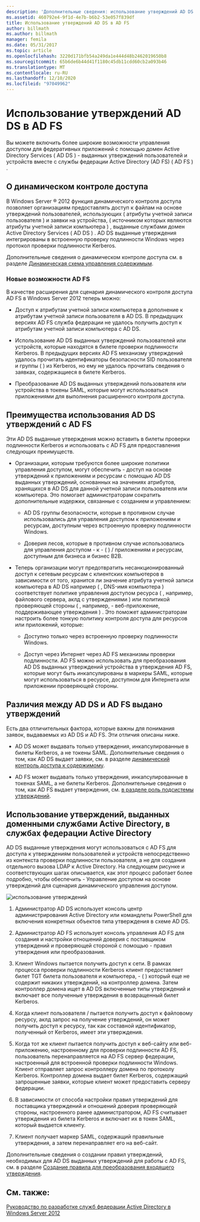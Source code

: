 ```yaml
---
description: 'Дополнительные сведения: использование утверждений AD DS с AD FS'
ms.assetid: 460792e4-9f1d-4e7b-b6b2-53e057f839df
title: Использование утверждений AD DS в AD FS
author: billmath
ms.author: billmath
manager: femila
ms.date: 05/31/2017
ms.topic: article
ms.openlocfilehash: 3220d171bfb54a249da1e444d48b2462019650b8
ms.sourcegitcommit: 65b6de6b44d41f1180c45db11cdd60cb2a093b46
ms.translationtype: MT
ms.contentlocale: ru-RU
ms.lasthandoff: 12/10/2020
ms.locfileid: "97049962"
---
```

# <a name="using-ad-ds-claims-with-ad-fs"></a>Использование утверждений AD DS в AD FS


Вы можете включить более широкие возможности управления доступом для федеративных приложений с помощью домен Active Directory Services \( AD DS \) \- выданных утверждений пользователей и устройств вместе с службы федерации Active Directory (AD FS) \( AD FS \) .

## <a name="about-dynamic-access-control"></a>О динамическом контроле доступа
В Windows Server &reg; 2012 функция динамического контроля доступа позволяет организациям предоставлять доступ к файлам на основе утверждений пользователей, использующих \( атрибуты учетной записи пользователя \) и заявки на устройства, \( источником которых являются атрибуты учетной записи компьютера \) , выданные службами домен Active Directory Services \( AD DS \) . AD DS выданные утверждения интегрированы в встроенную проверку подлинности Windows через протокол проверки подлинности Kerberos.

Дополнительные сведения о динамическом контроле доступа см. в разделе [Динамическая схема управления содержимым](../../solution-guides/Dynamic-Access-Control--Scenario-Overview.md#BKMK_APP).

### <a name="whats-new-in-ad-fs"></a>Новые возможности AD FS
В качестве расширения для сценария динамического контроля доступа AD FS в Windows Server 2012 теперь можно:

-   Доступ к атрибутам учетной записи компьютера в дополнение к атрибутам учетной записи пользователя в AD DS. В предыдущих версиях AD FS служба федерации не удалось получить доступ к атрибутам учетной записи компьютера с AD DS.

-   Использование AD DS выданных утверждений пользователей или устройств, которые находятся в билете проверки подлинности Kerberos. В предыдущих версиях AD FS механизму утверждений удалось прочитать идентификаторы безопасности SID пользователя и группы \( \) из Kerberos, но ему не удалось прочитать сведения о заявках, содержащиеся в билете Kerberos.

-   Преобразование AD DS выданных утверждений пользователя или устройства в токены SAML, которые могут использоваться приложениями для выполнения расширенного контроля доступа.

## <a name="benefits-of-using-ad-ds-claims-with-ad-fs"></a>Преимущества использования AD DS утверждений с AD FS
Эти AD DS выданные утверждения можно вставить в билеты проверки подлинности Kerberos и использовать с AD FS для предоставления следующих преимуществ.

-   Организации, которым требуются более широкие политики управления доступом, могут обеспечить \- доступ на основе утверждений к приложениям и ресурсам с помощью AD DS выданных утверждений, основанных на значениях атрибутов, хранящихся в AD DS для данной учетной записи пользователя или компьютера. Это помогает администраторам сократить дополнительные издержки, связанные с созданием и управлением:

    -   AD DS группы безопасности, которые в противном случае использовались для управления доступом к приложениям и ресурсам, доступным через встроенную проверку подлинности Windows.

    -   Доверия лесов, которые в противном случае использовались для управления доступом \- к \- \( \) \/ приложениям и ресурсам, доступным для бизнеса и бизнес B2B.

-   Теперь организации могут предотвратить несанкционированный доступ к сетевым ресурсам с клиентских компьютеров в зависимости от того, хранится ли значение атрибута учетной записи компьютера в AD DS например \( , DNS-имя компьютера \) соответствует политике управления доступом ресурса \( , например, файлового сервера, аклд с утверждениями \) или политикой проверяющей стороны \( , например, \- веб-приложение, поддерживающее утверждения \) . Это поможет администраторам настроить более тонкую политику контроля доступа для ресурсов или приложений, которые:

    -   Доступно только через встроенную проверку подлинности Windows.

    -   Доступ через Интернет через AD FS механизмы проверки подлинности. AD FS можно использовать для преобразования AD DS выданных утверждений устройства в утверждения AD FS, которые могут быть инкапсулированы в маркеры SAML, которые могут использоваться в ресурсе, доступном для Интернета или приложении проверяющей стороны.

## <a name="differences-between-ad-ds-and-ad-fs-issued-claims"></a>Различия между AD DS и AD FS выдано утверждений
Есть два отличительных фактора, которые важны для понимания заявок, выдаваемых из AD DS и AD FS. Эти отличия описаны ниже.

-   AD DS может выдавать только утверждения, инкапсулированные в билеты Kerberos, а не токены SAML. Дополнительные сведения о том, как AD DS выдает заявки, см. в разделе [динамический контроль доступа к содержимому](../../solution-guides/Dynamic-Access-Control--Scenario-Overview.md#BKMK_APP).

-   AD FS может выдавать только утверждения, инкапсулированные в токенах SAML, а не билеты Kerberos. Дополнительные сведения о том, как AD FS выдает утверждения, см. [в разделе роль подсистемы утверждений](../../ad-fs/technical-reference/The-Role-of-the-Claims-Engine.md).

## <a name="how-ad-ds-issued-claims-work-with-ad-fs"></a>Использование утверждений, выданных доменными службами Active Directory, в службах федерации Active Directory
AD DS выданные утверждения могут использоваться с AD FS для доступа к утверждениям пользователей и устройств непосредственно из контекста проверки подлинности пользователя, а не для создания отдельного вызова LDAP к Active Directory. На следующем рисунке и соответствующих шагах описывается, как этот процесс работает более подробно, чтобы обеспечить \- Управление доступом на основе утверждений для сценария динамического управления доступом.

![использование утверждений](media/UsingADDSClaimswithADFS.gif)

1.  Администратор AD DS использует консоль центр администрирования Active Directory или командлеты PowerShell для включения конкретных объектов типа утверждения в схеме AD DS.

2.  Администратор AD FS использует консоль управления AD FS для создания и настройки отношений доверия с поставщиком утверждений и проверяющей стороной с помощью \- правил утверждения или преобразования.

3.  Клиент Windows пытается получить доступ к сети. В рамках процесса проверки подлинности Kerberos клиент предоставляет билет TGT билета пользователя и компьютера, \- \( \) который еще не содержит никаких утверждений, на контроллер домена. Затем контроллер домена ищет в AD DS включенные типы утверждений и включает все полученные утверждения в возвращенный билет Kerberos.

4.  Когда клиент пользователя \/ пытается получить доступ к файловому ресурсу, аклд запрос на получение утверждений, он может получить доступ к ресурсу, так как составной идентификатор, полученный от Kerberos, имеет эти утверждения.

5.  Когда тот же клиент пытается получить доступ к веб-сайту или веб-приложению, настроенному для проверки подлинности AD FS, пользователь перенаправляется на AD FS сервер федерации, настроенный для встроенной проверки подлинности Windows. Клиент отправляет запрос контроллеру домена по протоколу Kerberos. Контроллер домена выдает билет Kerberos, содержащий запрошенные заявки, которые клиент может предоставить серверу федерации.

6.  В зависимости от способа настройки правил утверждений для поставщика утверждений и отношений доверия проверяющей стороны, настроенного ранее администратором, AD FS считывает утверждения из билета Kerberos и включает их в токен SAML, который выдается клиенту.

7.  Клиент получает маркер SAML, содержащий правильные утверждения, а затем перенаправляет его на веб-сайт.

Дополнительные сведения о создании правил утверждений, необходимых для AD DS выданных утверждений для работы с AD FS, см. в разделе [Создание правила для преобразования входящего утверждения](../../ad-fs/operations/Create-a-Rule-to-Transform-an-Incoming-Claim.md).

## <a name="see-also"></a>См. также:
[Руководство по разработке служб федерации Active Directory в Windows Server 2012](AD-FS-Design-Guide-in-Windows-Server-2012.md)
